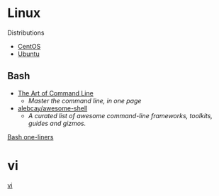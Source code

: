 # Linux

Distributions

- [CentOS](https://www.centos.org/)
- [Ubuntu](http://www.ubuntu.com/)

## Bash

- [The Art of Command Line](https://github.com/jlevy/the-art-of-command-line)
  - _Master the command line, in one page_
- [alebcay/awesome-shell](https://github.com/alebcay/awesome-shell)
  - _A curated list of awesome command-line frameworks, toolkits, guides and gizmos._

[Bash one-liners](one-liners.html)

# vi

[vi](vi.html)
